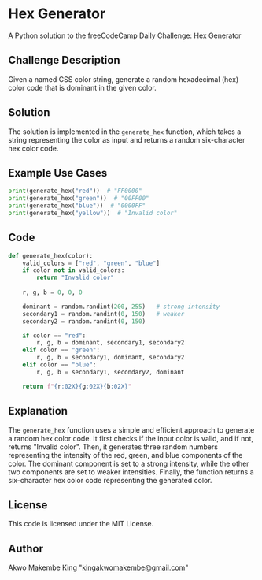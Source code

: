 **Hex Generator**
================

A Python solution to the freeCodeCamp Daily Challenge: Hex Generator

**Challenge Description**
-------------------------

Given a named CSS color string, generate a random hexadecimal (hex) color code that is dominant in the given color.

**Solution**
------------

The solution is implemented in the `generate_hex` function, which takes a string representing the color as input and returns a random six-character hex color code.

**Example Use Cases**
--------------------

```python
print(generate_hex("red"))  # "FF0000"
print(generate_hex("green"))  # "00FF00"
print(generate_hex("blue"))  # "0000FF"
print(generate_hex("yellow"))  # "Invalid color"
```

**Code**
------

```python
def generate_hex(color):
    valid_colors = ["red", "green", "blue"]
    if color not in valid_colors:
        return "Invalid color"
    
    r, g, b = 0, 0, 0

    dominant = random.randint(200, 255)   # strong intensity
    secondary1 = random.randint(0, 150)   # weaker
    secondary2 = random.randint(0, 150)

    if color == "red":
        r, g, b = dominant, secondary1, secondary2
    elif color == "green":
        r, g, b = secondary1, dominant, secondary2
    elif color == "blue":
        r, g, b = secondary1, secondary2, dominant

    return f"{r:02X}{g:02X}{b:02X}"
```

**Explanation**
-------------

The `generate_hex` function uses a simple and efficient approach to generate a random hex color code. It first checks if the input color is valid, and if not, returns "Invalid color". Then, it generates three random numbers representing the intensity of the red, green, and blue components of the color. The dominant component is set to a strong intensity, while the other two components are set to weaker intensities. Finally, the function returns a six-character hex color code representing the generated color.

**License**
-------

This code is licensed under the MIT License.

**Author**
-------

Akwo Makembe King "kingakwomakembe@gmail.com"